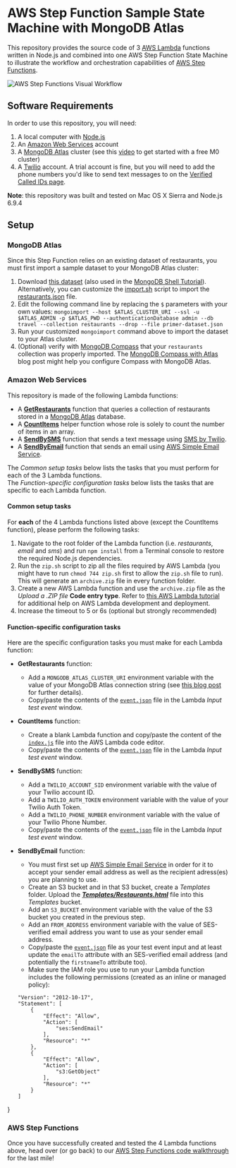 # AWS Step Function Sample State Machine with MongoDB Atlas

This repository provides the source code of 3 [AWS Lambda](https://aws.amazon.com/lambda/) functions written in Node.js and combined into one AWS Step Function State Machine to illustrate the workflow and orchestration capabilities of [AWS Step Functions](https://aws.amazon.com/step-functions).

![AWS Step Functions Visual Workflow](https://webassets.mongodb.com/_com_assets/cms/Step_Functions_Management_Console-wymgq6t8yf.png)

## Software Requirements

In order to use this repository, you will need:

1. A local computer with [Node.js](https://nodejs.org)
2. An [Amazon Web Services](https://aws.amazon.com/) account
3. A [MongoDB Atlas](https://www.mongodb.com/atlas?jmp=adref) cluster (see this [video](https://youtu.be/_d8CBOtadRA) to get started with a free M0 cluster)
4. A [Twilio](https://www.twilio.com/) account. A trial account is fine, but you will need to add the phone numbers you'd like to send text messages to on the [Verified Called IDs page](https://www.twilio.com/console/phone-numbers/verified).

__Note__: this repository was built and tested on Mac OS X Sierra and Node.js 6.9.4

## Setup

### MongoDB Atlas

Since this Step Function relies on an existing dataset of restaurants, you must first import a sample dataset to your MongoDB Atlas cluster:

1. Download [this dataset](https://raw.githubusercontent.com/mongodb/docs-assets/primer-dataset/primer-dataset.json) (also used in the [MongoDB Shell Tutorial](https://docs.mongodb.com/getting-started/shell/import-data)). Alternatively, you can customize the [import.sh](/dataset/import.sh) script to import the [restaurants.json](/dataset/restaurants.json) file.
1. Edit the following command line by replacing the ``$`` parameters with your own values: 
``mongoimport --host $ATLAS_CLUSTER_URI --ssl -u $ATLAS_ADMIN -p $ATLAS_PWD --authenticationDatabase admin --db travel --collection restaurants --drop --file primer-dataset.json``
1. Run your customized ``mongoimport`` command above to import the dataset to your Atlas cluster.
1. (Optional) verify with [MongoDB Compass](https://www.mongodb.com/download-center?jmp=adref#compass) that your ``restaurants`` collection was properly imported. The [MongoDB Compass with Atlas](https://www.mongodb.com/blog/post/your-mongodb-atlas-toolkit-logging-into-mongodb-atlas-with-compass?jmp=adref) blog post might help you configure Compass with MongoDB Atlas.

### Amazon Web Services
This repository is made of the following Lambda functions:

- A **[GetRestaurants](https://github.com/raphaellondner-mongodb/aws-stepfunctions-samples/tree/master/restaurants)** function that queries a collection of restaurants stored in a [MongoDB Atlas](https://www.mongodb.com/atlas?jmp=adref) database.
- A **[CountItems](https://github.com/raphaellondner-mongodb/aws-stepfunctions-samples/tree/master/countitems)** helper function whose role is solely to count the number of items in an array.
- A **[SendBySMS](https://github.com/raphaellondner-mongodb/aws-stepfunctions-samples/tree/master/sms)** function that sends a text message using [SMS by Twilio](https://www.twilio.com/sms).
- A **[SendByEmail](https://github.com/raphaellondner-mongodb/aws-stepfunctions-samples/tree/master/email)** function that sends an email using [AWS Simple Email Service](https://aws.amazon.com/ses).

The *Common setup tasks* below lists the tasks that you must perform for each of the 3 Lambda functions.   
The *Function-specific configuration tasks* below lists the tasks that are specific to each Lambda function.

#### Common setup tasks

For __each__ of the 4 Lambda functions listed above (except the CountItems function), please perform the following tasks:

1. Navigate to the root folder of the Lambda function (i.e. _restaurants_, _email_ and _sms_) and run ``npm install`` from a Terminal console to restore the required Node.js dependencies.
2. Run the ``zip.sh``  script to zip all the files required by AWS Lambda (you might have to run ``chmod 744 zip.sh`` first to allow the ``zip.sh`` file to run). This will generate an ``archive.zip`` file in every function folder.
3. Create a new AWS Lambda function and use the ``archive.zip`` file as the *Upload a .ZIP file* **Code entry type**. Refer to [this AWS Lambda tutorial](https://www.mongodb.com/blog/post/serverless-development-with-nodejs-aws-lambda-mongodb-atlas) for additional help on AWS Lambda development and deployment.
4. Increase the timeout to 5 or 6s (optional but strongly recommended)

#### Function-specific configuration tasks

Here are the specific configuration tasks you must make for each Lambda function:

- **GetRestaurants** function:
    - Add a ``MONGODB_ATLAS_CLUSTER_URI`` environment variable with the value of your MongoDB Atlas connection string (see [this blog post](https://www.mongodb.com/blog/post/serverless-development-with-nodejs-aws-lambda-mongodb-atlas) for further details).
    - Copy/paste the contents of the [``event.json``](https://github.com/rlondner/aws-stepfunctions-samples/blob/master/restaurants/event.json) file in the Lambda *Input test event* window. 
- **CountItems** function:
	- Create a blank Lambda function and copy/paste the content of the [``index.js``](https://github.com/rlondner/aws-stepfunctions-samples/blob/master/countitems/index.js) file into the AWS Lambda code editor.
	- Copy/paste the contents of the [``event.json``](https://github.com/rlondner/aws-stepfunctions-samples/blob/master/countitems/index.js) file in the Lambda *Input test event* window.
- **SendBySMS** function:
	- Add a ``TWILIO_ACCOUNT_SID`` environment variable with the value of your Twilio account ID.
	- Add a ``TWILIO_AUTH_TOKEN`` environment variable with the value of your Twilio Auth Token.
	- Add a ``TWILIO_PHONE_NUMBER`` environment variable with the value of your Twilio Phone Number.
	- Copy/paste the contents of the [``event.json``](https://github.com/rlondner/aws-stepfunctions-samples/blob/master/sms/event.json) file in the Lambda *Input test event* window.
- **SendByEmail** function:
	- You must first set up [AWS Simple Email Service](https://aws.amazon.com/ses/) in order for it to accept your sender email address as well as the recipient adress(es) you are planning to use.
	- Create an S3 bucket and in that S3 bucket, create a *Templates* folder. Upload the [__*Templates/Restaurants.html*__](https://github.com/rlondner/aws-stepfunctions-samples/blob/master/email/Templates/Restaurants.html) file into this *Templates* bucket.
    - Add an ``S3_BUCKET`` environment variable with the value of the S3 bucket you created in the previous step.
    - Add an ``FROM_ADDRESS`` environment variable with the value of SES-verified email address you want to use as your sender email address.
	- Copy/paste the [``event.json``](https://github.com/rlondner/aws-stepfunctions-samples/blob/master/email/event.json) file as your test event input and at least update the ``emailTo`` attribute with an SES-verified email address (and potentially the ``firstnameTo`` attribute too).
	- Make sure the IAM role you use to run your Lambda function includes the following permissions (created as an inline or managed policy):

	```{
    "Version": "2012-10-17",
    "Statement": [
        {
            "Effect": "Allow",
            "Action": [
                "ses:SendEmail"
            ],
            "Resource": "*"
        },
        {
            "Effect": "Allow",
            "Action": [
                "s3:GetObject"
            ],
            "Resource": "*"
        }
    ]
}

### AWS Step Functions

Once you have successfully created and tested the 4 Lambda functions above, head over (or go back) to our [AWS Step Functions code walkthrough](http://bit.ly/mdbawssf) for the last mile!
